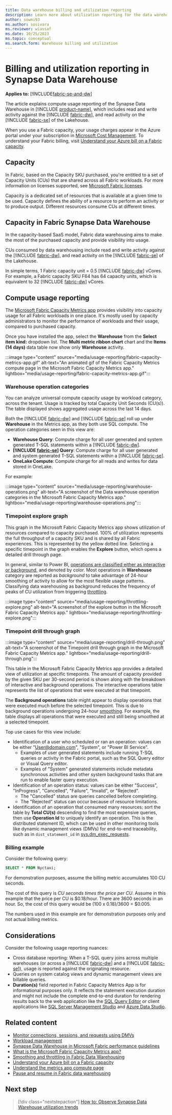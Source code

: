 ```yaml
---
title: Data warehouse billing and utilization reporting
description: Learn more about utilization reporting for the data warehouse, including capacity and compute usage reporting.
author: sowmi93
ms.author: sosivara
ms.reviewer: wiassaf
ms.date: 10/25/2023
ms.topic: conceptual
ms.search.form: Warehouse billing and utilization
---
```


# Billing and utilization reporting in Synapse Data Warehouse

**Applies to:** [!INCLUDE[fabric-se-and-dw](includes/applies-to-version/fabric-se-and-dw.md)]

The article explains compute usage reporting of the Synapse Data Warehouse in [!INCLUDE [product-name](../includes/product-name.md)], which includes read and write activity against the [!INCLUDE [fabric-dw](includes/fabric-dw.md)], and read activity on the [!INCLUDE [fabric-se](includes/fabric-se.md)] of the Lakehouse.

When you use a Fabric capacity, your usage charges appear in the Azure portal under your subscription in [Microsoft Cost Management](/azure/cost-management-billing/cost-management-billing-overview). To understand your Fabric billing, visit [Understand your Azure bill on a Fabric capacity](../enterprise/azure-billing.md).

## Capacity

In Fabric, based on the Capacity SKU purchased, you're entitled to a set of Capacity Units (CUs) that are shared across all Fabric workloads. For more information on licenses supported, see [Microsoft Fabric licenses](/fabric/enterprise/licenses).

Capacity is a dedicated set of resources that is available at a given time to be used. Capacity defines the ability of a resource to perform an activity or to produce output. Different resources consume CUs at different times.

## Capacity in Fabric Synapse Data Warehouse

In the capacity-based SaaS model, Fabric data warehousing aims to make the most of the purchased capacity and provide visibility into usage.

CUs consumed by data warehousing include read and write activity against the [!INCLUDE [fabric-dw](includes/fabric-dw.md)], and read activity on the [!INCLUDE [fabric-se](includes/fabric-se.md)] of the Lakehouse.

In simple terms, 1 Fabric capacity unit = 0.5 [!INCLUDE [fabric-dw](includes/fabric-dw.md)] vCores. For example, a Fabric capacity SKU F64 has 64 capacity units, which is equivalent to 32 [!INCLUDE [fabric-dw](includes/fabric-dw.md)] vCores.

## Compute usage reporting

The [Microsoft Fabric Capacity Metrics app](../enterprise/metrics-app.md) provides visibility into capacity usage for all Fabric workloads in one place. It's mostly used by capacity administrators to monitor the performance of workloads and their usage, compared to purchased capacity.  

Once you have installed the app, select the **Warehouse** from the **Select item kind:** dropdown list. The **Multi metric ribbon chart** chart and the **Items (14 days)** data table now show only **Warehouse** activity.

:::image type="content" source="media/usage-reporting/fabric-capacity-metrics-app.gif" alt-text="An animated gif of the Fabric Capacity Metrics compute page in the Microsoft Fabric Capacity Metrics app." lightbox="media/usage-reporting/fabric-capacity-metrics-app.gif":::

### Warehouse operation categories

You can analyze universal compute capacity usage by workload category, across the tenant. Usage is tracked by total Capacity Unit Seconds (CU(s)). The table displayed shows aggregated usage across the last 14 days.

Both the [!INCLUDE [fabric-dw](includes/fabric-dw.md)] and [!INCLUDE [fabric-se](includes/fabric-se.md)] roll up under **Warehouse** in the Metrics app, as they both use SQL compute. The operation categories seen in this view are:

- **Warehouse Query**: Compute charge for all user generated and system generated T-SQL statements within a [!INCLUDE [fabric-dw](includes/fabric-dw.md)].
- **[!INCLUDE [fabric-se](includes/fabric-se.md)] Query**: Compute charge for all user generated and system generated T-SQL statements within a [!INCLUDE [fabric-se](includes/fabric-se.md)].
- **OneLake Compute**: Compute charge for all reads and writes for data stored in OneLake.

For example:

:::image type="content" source="media/usage-reporting/warehouse-operations.png" alt-text="A screenshot of the Data warehouse operation categories in the Microsoft Fabric Capacity Metrics app." lightbox="media/usage-reporting/warehouse-operations.png":::

### Timepoint explore graph

This graph in the Microsoft Fabric Capacity Metrics app shows utilization of resources compared to capacity purchased. 100% of utilization represents the full throughput of a capacity SKU and is shared by all Fabric experiences. This is represented by the yellow dotted line. Selecting a specific timepoint in the graph enables the **Explore** button, which opens a detailed drill through page.

In general, similar to Power BI, [operations are classified either as interactive or background](/power-bi/enterprise/service-premium-interactive-background-operations#operation-list), and denoted by color. Most operations in **Warehouse** category are reported as *background* to take advantage of 24-hour smoothing of activity to allow for the most flexible usage patterns. Classifying data warehousing as background reduces the frequency of peaks of CU utilization from triggering [throttling](compute-capacity-smoothing-throttling.md#throttling).

:::image type="content" source="media/usage-reporting/throttling-explore.png" alt-text="A screenshot of the explore button in the Microsoft Fabric Capacity Metrics app." lightbox="media/usage-reporting/throttling-explore.png":::

### Timepoint drill through graph

:::image type="content" source="media/usage-reporting/drill-through.png" alt-text="A screenshot of the Timepoint drill through graph in the Microsoft Fabric Capacity Metrics app." lightbox="media/usage-reporting/drill-through.png":::

This table in the Microsoft Fabric Capacity Metrics app provides a detailed view of utilization at specific timepoints. The amount of capacity provided by the given SKU per 30-second period is shown along with the breakdown of interactive and background operations. The interactive operations table represents the list of operations that were executed at that timepoint.

The **Background operations** table might appear to display operations that were executed much before the selected timepoint. This is due to background operations undergoing 24-hour [smoothing](/fabric/data-warehouse/compute-capacity-smoothing-throttling). For example, the table displays all operations that were executed and still being smoothed at a selected timepoint.

Top use cases for this view include:

- Identification of a user who scheduled or ran an operation: values can be either "User@domain.com", "System", or "Power BI Service".
    - Examples of user generated statements include running T-SQL queries or activity in the Fabric portal, such as the SQL Query editor or Visual Query editor.
    - Examples of "System" generated statements include metadata synchronous activities and other system background tasks that are run to enable faster query execution.
- Identification of an operation status: values can be either "Success", "InProgress", "Cancelled", "Failure", "Invalid", or "Rejected".
    - The "Cancelled" status are queries cancelled before completing.
    - The "Rejected" status can occur because of resource limitations.
- Identification of an operation that consumed many resources: sort the table by **Total CU(s)** descending to find the most expensive queries, then use **Operation Id** to uniquely identify an operation. This is the distributed statement ID, which can be used in other monitoring tools like dynamic management views (DMVs) for end-to-end traceability, such as in `dist_statement_id` in [sys.dm_exec_requests](/sql/relational-databases/system-dynamic-management-views/sys-dm-exec-requests-transact-sql?view=fabric&preserve-view=true).

### Billing example

Consider the following query:

```sql
SELECT * FROM Nyctaxi;
```

For demonstration purposes, assume the billing metric accumulates 100 CU seconds.

The cost of this query is *CU seconds times the price per CU*. Assume in this example that the price per CU is $0.18/hour. There are 3600 seconds in an hour. So, the cost of this query would be (100 x 0.18)/3600 = $0.005.

The numbers used in this example are for demonstration purposes only and not actual billing metrics.

## Considerations

Consider the following usage reporting nuances:

- Cross database reporting: When a T-SQL query joins across multiple warehouses (or across a [!INCLUDE [fabric-dw](includes/fabric-dw.md)] and a [!INCLUDE [fabric-se](includes/fabric-se.md)]), usage is reported against the originating resource.
- Queries on system catalog views and dynamic management views are billable queries.
- **Duration(s)** field reported in Fabric Capacity Metrics App is for informational purposes only. It reflects the statement execution duration and might not include the complete end-to-end duration for rendering results back to the web application like the [SQL Query Editor](sql-query-editor.md) or client applications like [SQL Server Management Studio](/sql/ssms/download-sql-server-management-studio-ssms) and [Azure Data Studio](/sql/azure-data-studio/download-azure-data-studio).

## Related content

- [Monitor connections, sessions, and requests using DMVs](monitor-using-dmv.md)
- [Workload management](workload-management.md)
- [Synapse Data Warehouse in Microsoft Fabric performance guidelines](guidelines-warehouse-performance.md)
- [What is the Microsoft Fabric Capacity Metrics app?](../enterprise/metrics-app.md)
- [Smoothing and throttling in Fabric Data Warehousing](compute-capacity-smoothing-throttling.md)
- [Understand your Azure bill on a Fabric capacity](../enterprise/azure-billing.md)
- [Understand the metrics app compute page](../enterprise/metrics-app-compute-page.md)
- [Pause and resume in Fabric data warehousing](pause-resume.md)

## Next step

> [!div class="nextstepaction"]
> [How to: Observe Synapse Data Warehouse utilization trends](how-to-observe-utilization.md)
